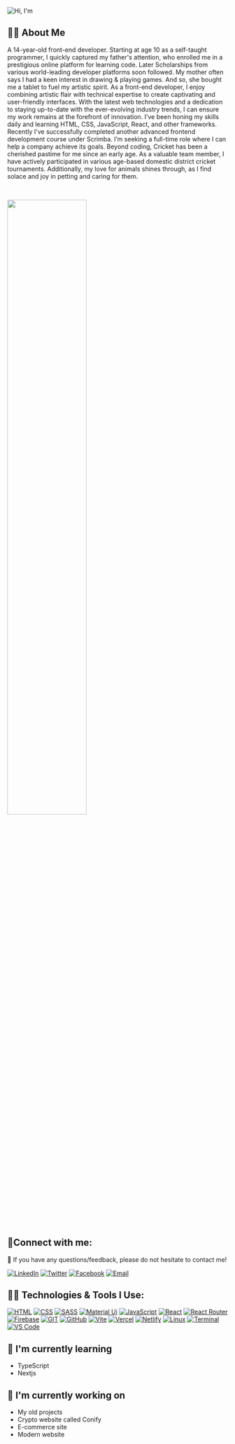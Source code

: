 ![Hi, I'm](https://github.com/bibartaks/bibartaks/assets/106395132/c8d550ee-27e7-4efc-9345-7df67f747bb4)

## 🧑‍💻 About Me
A 14-year-old front-end developer. Starting at age 10 as a self-taught programmer, I quickly captured my father's attention, who enrolled me in a prestigious online platform for learning code. Later Scholarships from various world-leading developer platforms soon followed. My mother often says I had a keen interest in drawing & playing games. And so, she bought me a tablet to fuel my artistic spirit. As a front-end developer, I enjoy combining artistic flair with technical expertise to create captivating and user-friendly interfaces. With the latest web technologies and a dedication to staying up-to-date with the ever-evolving industry trends, I can ensure my work remains at the forefront of innovation. I’ve been honing my skills daily and learning HTML, CSS, JavaScript, React, and other frameworks. Recently I've successfully completed another advanced frontend development course under Scrimba. I’m seeking a full-time role where I can help a company achieve its goals. Beyond coding, Cricket has been a cherished pastime for me since an early age. As a valuable team member, I have actively participated in various age-based domestic district cricket tournaments. Additionally, my love for animals shines through, as I find solace and joy in petting and caring for them.

<br>

<p align="left">
  <img width="60%" src="https://github-readme-streak-stats.herokuapp.com/?user=bibartaks&background=0D1117&sideNums=FFFFFF&sideLabels=9A9A9A&currStreakNum=FB8C00&dates=6E6E6E" />
</p>

## 🤝Connect with me:
💬 If you have any questions/feedback, please do not hesitate to contact me!
  
[![LinkedIn](https://img.shields.io/badge/LinkedIn-%230077B5.svg?style=for-the-badge&logo=linkedin&logoColor=white)](https://www.linkedin.com/in/your-profile-url/)
[![Twitter](https://img.shields.io/badge/Twitter-%231DA1F2.svg?style=for-the-badge&logo=twitter&logoColor=white)](https://twitter.com/your-handle)
[![Facebook](https://img.shields.io/badge/Facebook-%231877F2.svg?style=for-the-badge&logo=facebook&logoColor=white)](https://www.facebook.com/your-profile-url)
[![Email](https://img.shields.io/badge/Email-%23D14836.svg?style=for-the-badge&logo=gmail&logoColor=white)](mailto:your-email@example.com)


## 🧑‍💻 Technologies & Tools I Use:
[![HTML](https://img.shields.io/badge/HTML-ff5722?style=for-the-badge&logo=html5&logoColor=white)](https://developer.mozilla.org/en-US/docs/Web/HTML)
[![CSS](https://img.shields.io/badge/CSS-2965F1?style=for-the-badge&logo=css3&logoColor=white)](https://developer.mozilla.org/en-US/docs/Web/CSS)
[![SASS](https://img.shields.io/badge/SASS-CC6699?style=for-the-badge&logo=sass&logoColor=white)](https://sass-lang.com/)
[![Material Ui](https://img.shields.io/badge/Material%20Ui-0081CB?style=for-the-badge&logo=mui&logoColor=white)](https://material-ui.com/)
[![JavaScript](https://img.shields.io/badge/JavaScript-black?style=for-the-badge&logo=javascript&logoColor=white)](https://developer.mozilla.org/en-US/docs/Web/JavaScript)
[![React](https://img.shields.io/badge/React-61DAFB?style=for-the-badge&logo=react&logoColor=black)](https://reactjs.org/)
[![React Router](https://img.shields.io/badge/React%20Router-CA4245?style=for-the-badge&logo=react-router&logoColor=white)](https://reactrouter.com/)
[![Firebase](https://img.shields.io/badge/Firebase-FFCA28?style=for-the-badge&logo=firebase&logoColor=black)](https://firebase.google.com/)
[![GIT](https://img.shields.io/badge/GIT-F05032?style=for-the-badge&logo=git&logoColor=white)](https://git-scm.com/)
[![GitHub](https://img.shields.io/badge/GitHub-181717?style=for-the-badge&logo=github&logoColor=white)](https://github.com/)
[![Vite](https://img.shields.io/badge/Vite-646C82?style=for-the-badge&logo=vite&logoColor=white)](https://vitejs.dev/)
[![Vercel](https://img.shields.io/badge/Vercel-000000?style=for-the-badge&logo=vercel&logoColor=white)](https://vercel.com/)
[![Netlify](https://img.shields.io/badge/Netlify-00C7B7?style=for-the-badge&logo=netlify&logoColor=white)](https://www.netlify.com/)
[![Linux](https://img.shields.io/badge/Linux-FCC624?style=for-the-badge&logo=linux&logoColor=black)](https://www.linux.org/)
[![Terminal](https://img.shields.io/badge/Terminal-4D4D4D?style=for-the-badge&logo=windows-terminal&logoColor=white)](https://docs.microsoft.com/en-us/windows/terminal/)
[![VS Code](https://img.shields.io/badge/VS%20Code-007ACC?style=for-the-badge&logo=visual-studio-code&logoColor=white)](https://code.visualstudio.com/)


## 🌱 I'm currently learning

- TypeScript
- Nextjs

## 🔭 I'm currently working on

-  My old projects
-  Crypto website called Conify
-  E-commerce site
-  Modern website 
